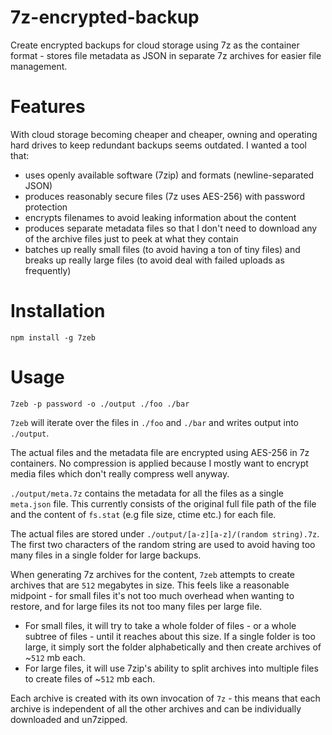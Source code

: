 # 7z-encrypted-backup

Create encrypted backups for cloud storage using 7z as the container format - stores file metadata as JSON in separate 7z archives for easier file management.

# Features

With cloud storage becoming cheaper and cheaper, owning and operating hard drives to keep redundant backups seems outdated. I wanted a tool that:

- uses openly available software (7zip) and formats (newline-separated JSON)
- produces reasonably secure files (7z uses AES-256) with password protection
- encrypts filenames to avoid leaking information about the content
- produces separate metadata files so that I don't need to download any of the archive files just to peek at what they contain
- batches up really small files (to avoid having a ton of tiny files) and breaks up really large files (to avoid deal with failed uploads as frequently)

# Installation

```
npm install -g 7zeb
```

# Usage

```
7zeb -p password -o ./output ./foo ./bar
```

`7zeb` will iterate over the files in `./foo` and `./bar` and writes output into `./output`.

The actual files and the metadata file are encrypted using AES-256 in 7z containers. No compression is applied because I mostly want to encrypt media files which don't really compress well anyway.

`./output/meta.7z` contains the metadata for all the files as a single `meta.json` file. This currently consists of the original full file path of the file and the content of `fs.stat` (e.g file size, ctime etc.) for each file.

The actual files are stored under `./output/[a-z][a-z]/(random string).7z`. The first two characters of the random string are used to avoid having too many files in a single folder for large backups.

When generating 7z archives for the content, `7zeb` attempts to create archives that are `512` megabytes in size. This feels like a reasonable midpoint - for small files it's not too much overhead when wanting to restore, and for large files its not too many files per large file.

- For small files, it will try to take a whole folder of files - or a whole subtree of files - until it reaches about this size. If a single folder is too large, it simply sort the folder alphabetically and then create archives of ~`512` mb each.
- For large files, it will use 7zip's ability to split archives into multiple files to create files of ~`512` mb each.

Each archive is created with its own invocation of `7z` - this means that each archive is independent of all the other archives and can be individually downloaded and un7zipped.
